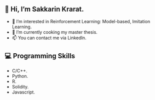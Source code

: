 ## 👋 Hi, I’m Sakkarin Krarat.
- 👀 I’m interested in Reinforcement Learning: Model-based, Imitation Learning.
- 🌱 I’m currently cooking my master thesis.
- 📫 You can contact me via LinkedIn.


## 💻 Programming Skills
- C/C++.
- Python.
- R.
- Solidity.
- Javascript.


<!---
SakkarinKt/SakkarinKt is a ✨ special ✨ repository because its `README.md` (this file) appears on your GitHub profile.
You can click the Preview link to take a look at your changes.
--->
